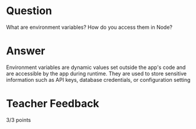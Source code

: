 # Question

What are environment variables? How do you access them in Node?

# Answer

Environment variables are dynamic values set outside the app's code and are accessible by the app during runtime. They are used to store sensitive information such as API keys, database credentials, or configuration setting

# Teacher Feedback

3/3 points
